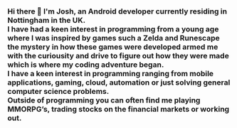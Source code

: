### Hi there 👋 I'm Josh, an Android developer currently residing in Nottingham in the UK.</br>I have had a keen interest in programming from a young age where I was inspired by games such a Zelda and Runescape the mystery in how these games were developed armed me with the curiousity and drive to figure out how they were made which is where my coding adventure began.</br>I have a keen interest in programming ranging from mobile applications, gaming, cloud, automation or just solving general computer science problems. </br>Outside of programming you can often find me playing MMORPG’s, trading stocks on the financial markets or working out. 

<!--
**Josh-Owen/Josh-Owen** is a ✨ _special_ ✨ repository because its `README.md` (this file) appears on your GitHub profile.

Here are some ideas to get you started:

- 🔭 I’m currently working on ...
- 🌱 I’m currently learning ...
- 👯 I’m looking to collaborate on ...
- 🤔 I’m looking for help with ...
- 💬 Ask me about ...
- 📫 How to reach me: ...
- 😄 Pronouns: ...
- ⚡ Fun fact: ...
-->
